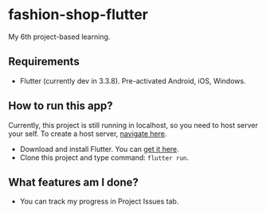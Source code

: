 # fashion-shop-flutter

My 6th project-based learning.

## Requirements

- Flutter (currently dev in 3.3.8). Pre-activated Android, iOS, Windows.

## How to run this app?

Currently, this project is still running in localhost, so you need to host server your self. To create a host server, [navigate here](https://github.com/HungHungGNX/PBL6__Ecommerce/).

- Download and install Flutter. You can [get it here](https://flutter.dev/).
- Clone this project and type command: `flutter run`.

## What features am I done?

- You can track my progress in Project Issues tab.
